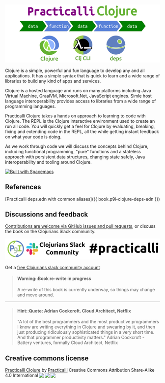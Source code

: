 ![Practicalli Clojure banner](images/practicalli-clojure-banner.png)

  Clojure is a simple, powerful and fun language to develop any and all applications. It has a simple syntax that is quick to learn and a wide range of libraries to build any kind of apps and services.

  Clojure is a hosted language and runs on many platforms including Java Virtual Machine, GraalVM, Microsoft.Net, JavaScript engines.  Simle host language interoperability provides access to libraries from a wide range of programming languages.

Practicalli Clojure takes a hands on approach to learning to code with Clojure.  The REPL is the Clojure interactive environment used to create an run all code.  You will quickly get a feel for Clojure by evaluating, breaking, fixing and extending code in the REPL, all the while getting instant feedback on what your code is doing.

As we work through code we will discuss the concepts behind Clojure, including functional programming, "pure" functions and a stateless approach with persistent data structures, changing state safely, Java interoperability and tooling around Clojure.

[![Built with Spacemacs](https://cdn.rawgit.com/syl20bnr/spacemacs/442d025779da2f62fc86c2082703697714db6514/assets/spacemacs-badge.svg)](https://practicalli.github.io/spacemacs/)


## References
[Practicalli deps.edn with common aliases]({{ book.p9i-clojure-deps-edn }})


## Discussions and feedback
[Contributions are welcome via GitHub issues and pull requests](contributions.md), or discuss the book on the Clojurians Slack community.

[![Join the conversation on Clojurians Slack](images/practicalli-slack-channel.png)](https://clojurians.slack.com/messages/practicalli)

Get a [free Clojurians slack community account](https://clojurians.net/)

> #### Warning::Book re-write in progress
> A re-write of this book is currently underway, so things may change and move around.

---

> #### Hint::Quote: Adrian Cockcroft. Cloud Architect, Netflix
> "A lot of the best programmers and the most productive programmers I know are writing everything in Clojure and swearing by it, and then just producing ridiculously sophisticated things in a very short time. And that programmer productivity matters." Adrian Cockcroft - Battery ventures, formally Cloud Architect, Netflix


## Creative commons license
<p xmlns:dct="http://purl.org/dc/terms/" xmlns:cc="http://creativecommons.org/ns#" class="license-text"><a rel="cc:attributionURL" href="https://practicalli.github.io/clojure/"><span rel="dct:title">Practicalli Clojure</span></a> by <a rel="cc:attributionURL" href="https://practicalli.github.io/"><span rel="cc:attributionName">Practicalli</span></a> Creative Commons Attribution Share-Alike 4.0 International<a href="https://creativecommons.org/licenses/by-sa/4.0"><img style="height:22px!important;margin-left: 3px;vertical-align:text-bottom;" src="https://search.creativecommons.org/static/img/cc_icon.svg" /><img  style="height:22px!important;margin-left: 3px;vertical-align:text-bottom;" src="https://search.creativecommons.org/static/img/cc-by_icon.svg" /><img  style="height:22px!important;margin-left: 3px;vertical-align:text-bottom;" src="https://search.creativecommons.org/static/img/cc-sa_icon.svg" /></a></p>
